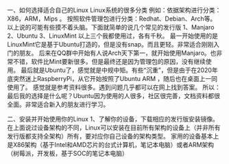 一、如何选择适合自己的Linux
      Linux系统的很多分类
例如：依据架构进行分类：X86，ARM，Mips 。
          按照软件管理包进行分类：Redhat、Debian、Arch等。
      以上说的可能有些摸不着头脑。下面就简单的说几个常见的发行版
      1、Manjaro
      2、Ubuntu
      3、LinuxMint
      以上三个我都使用过，各有千秋。
      最一开始使用的是LinuxMint它是基于Ubuntu打造的，但是没有snap。而且更轻。非常适合刚刚入门的朋友。
      后来在QQ群中开始有人说Arch天下第一，就开始使用Manjaro。也非常不错，软件比Mint要新很多。但是最终还是因为管理包的原因，没有继续使用。
      最后就是Ubuntu了，感觉就是中规中矩。有些“沉重”，但是由于在2020年底突然迷上RaspberryPi，从它开始按照了Ubuntu ARM ，随后也在桌面上一同使用了。
      感觉就是参考资料很多。遇到问题几乎都可以在网上找到答案。
 所以：最后我的选择是什么呢？Ubuntu因为使用的人很多，社区很完善，文档资料都很全面。非常适合新入的朋友进行学习。
 
二、安装并开始使用你的Linux
1、了解你的设备，下载相应的发行版安装镜像。
   在上面说过设备架构的不同，Linux可以安装在目前所有架构的设备上（并非所有发行版都支持全架构）所有，要对应你自己设备的架构类型。
   家用的设备基本上是X86架构（基于Intel和AMD芯片的台式计算机，笔记本电脑）或者ARM架构（树莓派，开发板，基于SOC的笔记本电脑）
   
 

